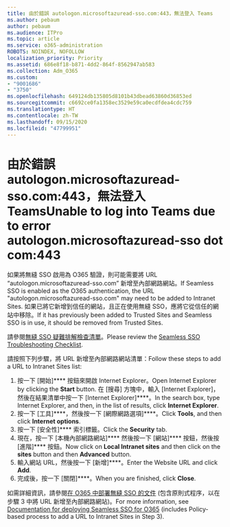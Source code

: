 ```yaml
---
title: 由於錯誤 autologon.microsoftazuread-sso.com:443，無法登入 Teams
ms.author: pebaum
author: pebaum
ms.audience: ITPro
ms.topic: article
ms.service: o365-administration
ROBOTS: NOINDEX, NOFOLLOW
localization_priority: Priority
ms.assetid: 686e8f18-b871-4dd2-864f-8562947ab583
ms.collection: Adm_O365
ms.custom:
- "9001686"
- "3750"
ms.openlocfilehash: 649124db135805d8101b43dbead63860d36853ed
ms.sourcegitcommit: c6692ce0fa1358ec3529e59ca0ecdfdea4cdc759
ms.translationtype: HT
ms.contentlocale: zh-TW
ms.lasthandoff: 09/15/2020
ms.locfileid: "47799951"
---
```

# <a name="unable-to-log-into-teams-due-to-error-autologonmicrosoftazuread-sso-dot-com443"></a><span data-ttu-id="94c9d-102">由於錯誤 autologon.microsoftazuread-sso.com:443，無法登入 Teams</span><span class="sxs-lookup"><span data-stu-id="94c9d-102">Unable to log into Teams due to error autologon.microsoftazuread-sso dot com:443</span></span>

<span data-ttu-id="94c9d-103">如果將無縫 SSO 啟用為 O365 驗證，則可能需要將 URL “autologon.microsoftazuread-sso.com” 新增至內部網路網站。</span><span class="sxs-lookup"><span data-stu-id="94c9d-103">If Seamless SSO is enabled as the O365 authentication, the URL "autologon.microsoftazuread-sso.com" may need to be added to Intranet Sites.</span></span>  <span data-ttu-id="94c9d-104">如果已將它新增到信任的網站，且正在使用無縫 SSO，應將它從信任的網站中移除。</span><span class="sxs-lookup"><span data-stu-id="94c9d-104">If it has previously been added to Trusted Sites  and Seamless SSO is in use, it should be removed from Trusted Sites.</span></span>

<span data-ttu-id="94c9d-105">請參閱[無縫 SSO 疑難排解檢查清單](https://docs.microsoft.com/azure/active-directory/hybrid/tshoot-connect-sso#troubleshooting-checklist)。</span><span class="sxs-lookup"><span data-stu-id="94c9d-105">Please review the [Seamless SSO Troubleshooting Checklist](https://docs.microsoft.com/azure/active-directory/hybrid/tshoot-connect-sso#troubleshooting-checklist).</span></span>

<span data-ttu-id="94c9d-106">請按照下列步驟，將 URL 新增至內部網路網站清單：</span><span class="sxs-lookup"><span data-stu-id="94c9d-106">Follow these steps to add a URL to Intranet Sites list:</span></span>

1. <span data-ttu-id="94c9d-107">按一下 [開始]\*\*\*\* 按鈕來開啟 Internet Explorer。</span><span class="sxs-lookup"><span data-stu-id="94c9d-107">Open Internet Explorer by clicking the **Start** button.</span></span> <span data-ttu-id="94c9d-108">在 [搜尋] 方塊中，輸入 [Internet Explorer]，然後在結果清單中按一下 [Internet Explorer]\*\*\*\*。</span><span class="sxs-lookup"><span data-stu-id="94c9d-108">In the search box, type Internet Explorer, and then, in the list of results, click **Internet Explorer**.</span></span>
2. <span data-ttu-id="94c9d-109">按一下 [工具]\*\*\*\*，然後按一下 [網際網路選項]\*\*\*\*。</span><span class="sxs-lookup"><span data-stu-id="94c9d-109">Click **Tools**, and then click **Internet options**.</span></span>
3. <span data-ttu-id="94c9d-110">按一下 [安全性]\*\*\*\* 索引標籤。</span><span class="sxs-lookup"><span data-stu-id="94c9d-110">Click the **Security** tab.</span></span>
4. <span data-ttu-id="94c9d-111">現在，按一下 [本機內部網路網站]\*\*\*\* 然後按一下 [網站]\*\*\*\* 按鈕，然後按 [進階]\*\*\*\* 按鈕。</span><span class="sxs-lookup"><span data-stu-id="94c9d-111">Now click on **Local Intranet sites** and then click on the **sites** button and then **Advanced** button.</span></span>
5. <span data-ttu-id="94c9d-112">輸入網站 URL，然後按一下 [新增]\*\*\*\*。</span><span class="sxs-lookup"><span data-stu-id="94c9d-112">Enter the Website URL and click **Add**.</span></span>
6. <span data-ttu-id="94c9d-113">完成後，按一下 [關閉]\*\*\*\*。</span><span class="sxs-lookup"><span data-stu-id="94c9d-113">When you are finished, click **Close**.</span></span>

<span data-ttu-id="94c9d-114">如需詳細資訊，請參閱[在 O365 中部署無縫 SSO 的文件](https://docs.microsoft.com/azure/active-directory/hybrid/how-to-connect-sso-quick-start) (包含原則式程序，以在步驟 3 中將 URL 新增至內部網路網站)。</span><span class="sxs-lookup"><span data-stu-id="94c9d-114">For more information, see [Documentation for deploying Seamless SSO for O365](https://docs.microsoft.com/azure/active-directory/hybrid/how-to-connect-sso-quick-start) (includes Policy-based process to add a URL to Intranet Sites in Step 3).</span></span>
